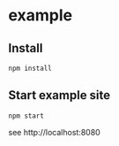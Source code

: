 # example

## Install

```shell
npm install
```

## Start example site

```shell
npm start
```

see http://localhost:8080
